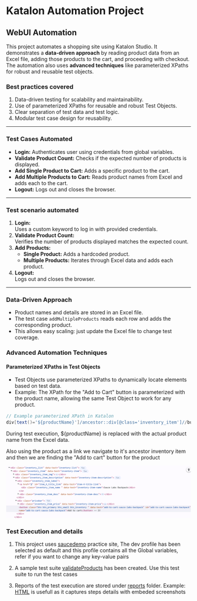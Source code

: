 # Katalon Automation Project

## WebUI Automation

This project automates a shopping site using Katalon Studio. It demonstrates a **data-driven approach** by reading product data from an Excel file, adding those products to the cart, and proceeding with checkout. The automation also uses **advanced techniques** like parameterized XPaths for robust and reusable test objects.

### Best practices covered
1. Data-driven testing for scalability and maintainability.
2. Use of parameterized XPaths for reusable and robust Test Objects.
4. Clear separation of test data and test logic.
5. Modular test case design for reusability.

---

### Test Cases Automated

- **Login:** Authenticates user using credentials from global variables.
- **Validate Product Count:** Checks if the expected number of products is displayed.
- **Add Single Product to Cart:** Adds a specific product to the cart.
- **Add Multiple Products to Cart:** Reads product names from Excel and adds each to the cart.
- **Logout:** Logs out and closes the browser.

---

### Test scenario automated

1. **Login:**  
   Uses a custom keyword to log in with provided credentials.
2. **Validate Product Count:**  
   Verifies the number of products displayed matches the expected count.
3. **Add Products:**  
   - **Single Product:** Adds a hardcoded product.
   - **Multiple Products:** Iterates through Excel data and adds each product.
4. **Logout:**  
   Logs out and closes the browser.

---

### Data-Driven Approach

- Product names and details are stored in an Excel file.
- The test case `addMultipleProducts` reads each row and adds the corresponding product.
- This allows easy scaling: just update the Excel file to change test coverage.

### Advanced Automation Techniques

#### Parameterized XPaths in Test Objects

- Test Objects use parameterized XPaths to dynamically locate elements based on test data.
- Example: The XPath for the "Add to Cart" button is parameterized with the product name, allowing the same Test Object to work for any product.

```groovy
// Example parameterized XPath in Katalon
div[text()='${productName}']/ancestor::div[@class='inventory_item']//button[text()='Add to cart']
```

During test execution, ${productName} is replaced with the actual product name from the Excel data.

Also using the product as a link we navigate to it's ancestor inventory item and then we are finding the "Add to cart" button for the product

![xapth-axes](/Docs/img/Screenshot%202025-07-27%20212802.png)

### Test Execution and details

1. This project uses [saucedemo](https://www.saucedemo.com/) practice site, The dev profile has been selected as default and this profile contains all the Global variables, refer if you want to change any key-value pairs

2. A sample test suite [validateProducts](/Test%20Suites/validateProducts.ts) has been created. Use this test suite to run the test cases

3. Reports of the test execution are stored under [reports](/Reports/) folder. Example: [HTML](/Reports/20250727_121435/validateProducts/20250727_121435/20250727_121435.html) is usefull as it captures steps details with embeded screenshots
